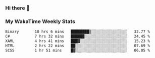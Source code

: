### Hi there 👋

<!--
**royschrauwen/royschrauwen** is a ✨ _special_ ✨ repository because its `README.md` (this file) appears on your GitHub profile.

Here are some ideas to get you started:

- 🔭 I’m currently working on ...
- 🌱 I’m currently learning ...
- 👯 I’m looking to collaborate on ...
- 🤔 I’m looking for help with ...
- 💬 Ask me about ...
- 📫 How to reach me: ...
- 😄 Pronouns: ...
- ⚡ Fun fact: ...
-->


### My WakaTime Weekly Stats
<!--START_SECTION:waka-->

```txt
Binary       10 hrs 6 mins   ████████▒░░░░░░░░░░░░░░░░   32.77 %
C#           7 hrs 32 mins   ██████░░░░░░░░░░░░░░░░░░░   24.45 %
XAML         4 hrs 41 mins   ███▓░░░░░░░░░░░░░░░░░░░░░   15.23 %
HTML         2 hrs 22 mins   ██░░░░░░░░░░░░░░░░░░░░░░░   07.69 %
SCSS         1 hr 51 mins    █▓░░░░░░░░░░░░░░░░░░░░░░░   06.05 %
```

<!--END_SECTION:waka-->
